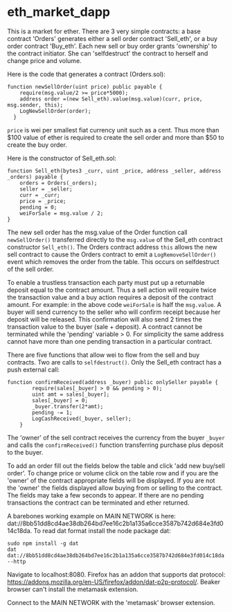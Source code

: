 # eth_market_dapp


This is a market for ether. There are 3 very simple contracts: a base contract 'Orders' generates either a sell order contract 'Sell_eth', or a buy order contract 'Buy_eth'. Each new sell or buy order  grants 'ownership' to the contract initiator. She can 'selfdestruct' the contract to herself and change price and volume.

Here is the code that generates a contract (Orders.sol):

```
function newSellOrder(uint price) public payable {
    require(msg.value/2 >= price*5000);
    address order =(new Sell_eth).value(msg.value)(curr, price, msg.sender, this);
    LogNewSellOrder(order);    
  }
```
```price``` is wei per smallest fiat currency unit such as a cent. Thus more than $100 value of ether is required to create the sell order and more than $50 to create the buy order.
 
Here is the constructor of Sell_eth.sol:

```
function Sell_eth(bytes3 _curr, uint _price, address _seller, address _orders) payable {
    orders = Orders(_orders);
    seller = _seller;
    curr = _curr;
    price = _price;
    pending = 0;
    weiForSale = msg.value / 2;
}
```

The new sell order has the msg.value of the Order function call ```newSellOrder()``` transferred directly to the ```msg.value``` of the Sell_eth contract constructor ```Sell_eth()```. The Orders contract address ```this``` allows the new sell contract to cause the Orders contract to emit a ```LogRemoveSellOrder()``` event which removes the order from the table. This occurs on selfdestruct of the sell order.  

To enable a trustless transaction each party must put up a returnable deposit equal to the contract amount. Thus a sell action will require twice the transaction value and a buy action requires a deposit of the contract amount. For example: in the above code ```weiForSale``` is half the ```msg.value```. A buyer will send currency to the seller who will confirm receipt because her deposit will be released. This confirmation will also send 2 times the transaction value to the buyer (sale + deposit). A contract cannot be terminated while the 'pending' variable > 0. For simplicity the same address cannot have more than one pending transaction in a particular contract.
  
There are five functions that allow wei to flow from the sell and buy contracts. Two are calls to ```selfdestruct()```. Only the Sell_eth contract has a push external call:

```
function confirmReceived(address _buyer) public onlySeller payable {
        require(sales[_buyer] > 0 && pending > 0);
        uint amt = sales[_buyer];
        sales[_buyer] = 0;
        _buyer.transfer(2*amt);
        pending -= 1;
        LogCashReceived(_buyer, seller);
    }
```
The 'owner' of the sell contract receives the currency from the buyer ```_buyer``` and calls the ```confirmReceived()``` function transferring purchase plus deposit to the buyer.

To add an order fill out the fields below the table and click 'add new buy/sell order'. To change price or volume click on the table row and if you are the 'owner' of the contract appropriate fields will be displayed. If you are not the 'owner' the fields displayed allow buying from or selling to the contract. The fields may take a few seconds to appear. If there are no pending transactions the contract can be terminated and ether returned.

A barebones working example on MAIN NETWORK is here:
dat://8bb51dd8cd4ae38db264bd7ee16c2b1a135a6cce3587b742d684e3fd014c18da. To read dat format install the node package dat:

```
sudo npm install -g dat
dat dat://8bb51dd8cd4ae38db264bd7ee16c2b1a135a6cce3587b742d684e3fd014c18da --http
```

Navigate to localhost:8080.
Firefox has an addon that supports dat protocol: https://addons.mozilla.org/en-US/firefox/addon/dat-p2p-protocol/.
Beaker browser can't install the metamask extension.

Connect to the MAIN NETWORK with the 'metamask' browser extension.  

